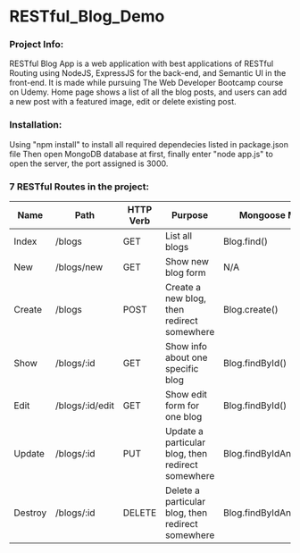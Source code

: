# RESTful_Blog_Demo

### Project Info: 
RESTful Blog App is a web application with best applications of RESTful Routing using NodeJS, ExpressJS for the back-end, and Semantic UI in the front-end. It is made while pursuing The Web Developer Bootcamp course on Udemy. Home page shows a list of all the blog posts, and users can add a new post with a featured image, edit or delete existing post. 

### Installation:
Using "npm install" to install all required dependecies listed in package.json file 
Then open MongoDB database at first, finally enter "node app.js" to open the server, the port assigned is 3000.

### 7 RESTful Routes in the project:

| Name    | Path            | HTTP Verb | Purpose                                           | Mongoose Method          |
| ------- | --------------- | --------- | ------------------------------------------------- | ------------------------ |
| Index   | /blogs          | GET       | List all blogs                                    | Blog.find()              |
| New     | /blogs/new      | GET       | Show new blog form                                | N/A                      |
| Create  | /blogs          | POST      | Create a new blog, then redirect somewhere        | Blog.create()            |
| Show    | /blogs/:id      | GET       | Show info about one specific blog                 | Blog.findById()          |
| Edit    | /blogs/:id/edit | GET       | Show edit form for one blog                       | Blog.findById()          |
| Update  | /blogs/:id      | PUT       | Update a particular blog, then redirect somewhere | Blog.findByIdAndUpdate() |
| Destroy | /blogs/:id      | DELETE    | Delete a particular blog, then redirect somewhere | Blog.findByIdAndRemove() |


